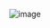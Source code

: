 ![image](https://user-images.githubusercontent.com/73295089/204270663-1f56c8d5-89a3-4de9-a96c-9d3fd3bb965e.png)

